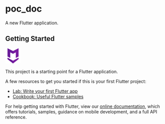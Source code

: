 # poc_doc

A new Flutter application.

## Getting Started

![alt text](https://github.com/adam-p/markdown-here/raw/master/src/common/images/icon48.png "Poc-Doc")

This project is a starting point for a Flutter application.

A few resources to get you started if this is your first Flutter project:

- [Lab: Write your first Flutter app](https://flutter.dev/docs/get-started/codelab)
- [Cookbook: Useful Flutter samples](https://flutter.dev/docs/cookbook)

For help getting started with Flutter, view our
[online documentation](https://flutter.dev/docs), which offers tutorials,
samples, guidance on mobile development, and a full API reference.
